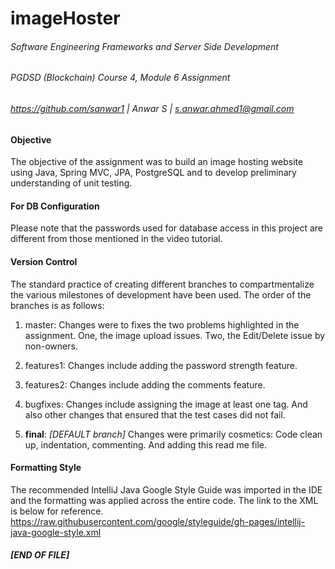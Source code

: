 # imageHoster
###### Software Engineering Frameworks and Server Side Development
###### PGDSD (Blockchain) Course 4, Module 6 Assignment
###### https://github.com/sanwar1 | Anwar S | s.anwar.ahmed1@gmail.com

#### Objective
The objective of the assignment was to build an image hosting website using Java, Spring MVC,
JPA, PostgreSQL and to develop preliminary understanding of unit testing.

#### For DB Configuration
Please note that the passwords used for database access in this project are different from those
mentioned in the video tutorial.

#### Version Control
The standard practice of creating different branches to compartmentalize the various milestones of
development have been used. The order of the branches is as follows:

1. master: Changes were to fixes the two problems highlighted in the assignment. One, the image 
upload issues. Two, the Edit/Delete issue by non-owners.

2. features1: Changes include adding the password strength feature.
 
3. features2: Changes include adding the comments feature.

4. bugfixes: Changes include assigning the image at least one tag. And also other changes that
ensured that the test cases did not fail.

5. **final**: *[DEFAULT branch]* Changes were primarily cosmetics: Code clean up, indentation,
commenting. And adding this read me file.

#### Formatting Style
The recommended IntelliJ Java Google Style Guide was imported in the IDE and the formatting was
applied across the entire code. The link to the XML is below for reference. 
https://raw.githubusercontent.com/google/styleguide/gh-pages/intellij-java-google-style.xml

###### **[END OF FILE]**